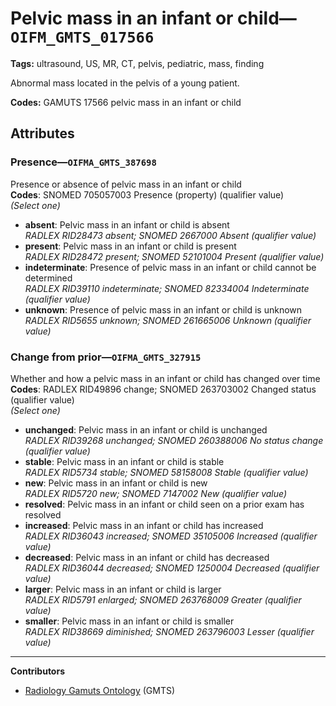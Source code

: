 # Pelvic mass in an infant or child—`OIFM_GMTS_017566`

**Tags:** ultrasound, US, MR, CT, pelvis, pediatric, mass, finding

Abnormal mass located in the pelvis of a young patient.

**Codes:** GAMUTS 17566 pelvic mass in an infant or child

## Attributes

### Presence—`OIFMA_GMTS_387698`

Presence or absence of pelvic mass in an infant or child  
**Codes**: SNOMED 705057003 Presence (property) (qualifier value)  
*(Select one)*

- **absent**: Pelvic mass in an infant or child is absent  
_RADLEX RID28473 absent; SNOMED 2667000 Absent (qualifier value)_
- **present**: Pelvic mass in an infant or child is present  
_RADLEX RID28472 present; SNOMED 52101004 Present (qualifier value)_
- **indeterminate**: Presence of pelvic mass in an infant or child cannot be determined  
_RADLEX RID39110 indeterminate; SNOMED 82334004 Indeterminate (qualifier value)_
- **unknown**: Presence of pelvic mass in an infant or child is unknown  
_RADLEX RID5655 unknown; SNOMED 261665006 Unknown (qualifier value)_

### Change from prior—`OIFMA_GMTS_327915`

Whether and how a pelvic mass in an infant or child has changed over time  
**Codes**: RADLEX RID49896 change; SNOMED 263703002 Changed status (qualifier value)  
*(Select one)*

- **unchanged**: Pelvic mass in an infant or child is unchanged  
_RADLEX RID39268 unchanged; SNOMED 260388006 No status change (qualifier value)_
- **stable**: Pelvic mass in an infant or child is stable  
_RADLEX RID5734 stable; SNOMED 58158008 Stable (qualifier value)_
- **new**: Pelvic mass in an infant or child is new  
_RADLEX RID5720 new; SNOMED 7147002 New (qualifier value)_
- **resolved**: Pelvic mass in an infant or child seen on a prior exam has resolved  
- **increased**: Pelvic mass in an infant or child has increased  
_RADLEX RID36043 increased; SNOMED 35105006 Increased (qualifier value)_
- **decreased**: Pelvic mass in an infant or child has decreased  
_RADLEX RID36044 decreased; SNOMED 1250004 Decreased (qualifier value)_
- **larger**: Pelvic mass in an infant or child is larger  
_RADLEX RID5791 enlarged; SNOMED 263768009 Greater (qualifier value)_
- **smaller**: Pelvic mass in an infant or child is smaller  
_RADLEX RID38669 diminished; SNOMED 263796003 Lesser (qualifier value)_

---

**Contributors**

- [Radiology Gamuts Ontology](https://gamuts.net/) (GMTS)